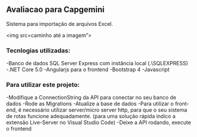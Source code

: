 ## Avaliacao para Capgemini
Sistema para importação de arquivos Excel.

<img src=caminho até a imagem”>

### Tecnlogias utilizadas:
-Banco de dados SQL Server Express com instância local (.\SQLEXPRESS)
-.NET Core 5.0
-Angularjs para o frontend
-Bootstrap 4
-Javascript

### Para utilizar este projeto:
-Modifique a ConnectionString da API para conectar no seu banco de dados
-Rode as Migrations 
-Atualize a base de dados
-Para utilizar o front-end, é necessário utilizar server/micro server http, para que o seu sistema de rotas funcione adequadamente. (para uma solução rápida indico a extensão Live-Server no Visual Studio Code)
-Deixe a API rodando, execute o frontend
